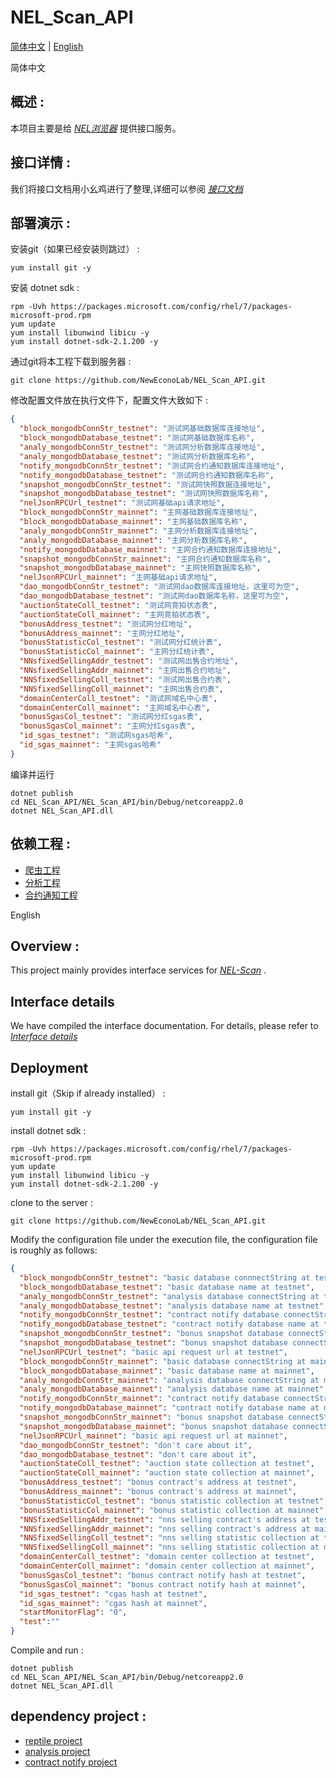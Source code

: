 # NEL_Scan_API
[简体中文](#zh) |    [English](#en) 

<a name="zh">简体中文</a>
## 概述 :
本项目主要是给 _[NEL浏览器](https://scan.nel.group/)_ 提供接口服务。

## 接口详情 :
我们将接口文档用小幺鸡进行了整理,详细可以参阅 _[接口文档](http://www.xiaoyaoji.cn/doc/2veptPpn9o)_

## 部署演示 :

安装git（如果已经安装则跳过） :
```
yum install git -y
```

安装 dotnet sdk :
```
rpm -Uvh https://packages.microsoft.com/config/rhel/7/packages-microsoft-prod.rpm
yum update
yum install libunwind libicu -y
yum install dotnet-sdk-2.1.200 -y
```

通过git将本工程下载到服务器 :
```
git clone https://github.com/NewEconoLab/NEL_Scan_API.git
```

修改配置文件放在执行文件下，配置文件大致如下 :
```json
{
  "block_mongodbConnStr_testnet": "测试网基础数据库连接地址",
  "block_mongodbDatabase_testnet": "测试网基础数据库名称", 
  "analy_mongodbConnStr_testnet": "测试网分析数据库连接地址",
  "analy_mongodbDatabase_testnet": "测试网分析数据库名称",
  "notify_mongodbConnStr_testnet": "测试网合约通知数据库连接地址",
  "notify_mongodbDatabase_testnet": "测试网合约通知数据库名称",
  "snapshot_mongodbConnStr_testnet": "测试网快照数据连接地址",
  "snapshot_mongodbDatabase_testnet": "测试网快照数据库名称",
  "nelJsonRPCUrl_testnet": "测试网基础api请求地址",
  "block_mongodbConnStr_mainnet": "主网基础数据库连接地址",
  "block_mongodbDatabase_mainnet": "主网基础数据库名称",
  "analy_mongodbConnStr_mainnet": "主网分析数据库连接地址",
  "analy_mongodbDatabase_mainnet": "主网分析数据库名称",
  "notify_mongodbDatabase_mainnet": "主网合约通知数据库连接地址",
  "snapshot_mongodbConnStr_mainnet": "主网合约通知数据库名称",
  "snapshot_mongodbDatabase_mainnet": "主网快照数据库名称",
  "nelJsonRPCUrl_mainnet": "主网基础api请求地址",
  "dao_mongodbConnStr_testnet": "测试网dao数据库连接地址，这里可为空",
  "dao_mongodbDatabase_testnet": "测试网dao数据库名称，这里可为空",
  "auctionStateColl_testnet": "测试网竞拍状态表",
  "auctionStateColl_mainnet": "主网竞拍状态表",
  "bonusAddress_testnet": "测试网分红地址",
  "bonusAddress_mainnet": "主网分红地址",
  "bonusStatisticCol_testnet": "测试网分红统计表",
  "bonusStatisticCol_mainnet": "主网分红统计表",
  "NNsfixedSellingAddr_testnet": "测试网出售合约地址",
  "NNsfixedSellingAddr_mainnet": "主网出售合约地址",
  "NNSfixedSellingColl_testnet": "测试网出售合约表",
  "NNSfixedSellingColl_mainnet": "主网出售合约表",
  "domainCenterColl_testnet": "测试网域名中心表",
  "domainCenterColl_mainnet": "主网域名中心表",
  "bonusSgasCol_testnet": "测试网分红sgas表",
  "bonusSgasCol_mainnet": "主网分红sgas表",
  "id_sgas_testnet": "测试网sgas哈希",
  "id_sgas_mainnet": "主网sgas哈希"
}
```


编译并运行
```
dotnet publish
cd NEL_Scan_API/NEL_Scan_API/bin/Debug/netcoreapp2.0
dotnet NEL_Scan_API.dll
```

## 依赖工程 :
- [爬虫工程](https://github.com/NewEconoLab/NeoBlock-Mongo-Storage)
- [分析工程](https://github.com/NewEconoLab/NeoBlockAnalysis)
- [合约通知工程](https://github.com/NewEconoLab/ContractNotifyCollector)

<a name="en">English</a>
## Overview :
This project mainly provides interface services for _[NEL-Scan](https://scan.nel.group/)_ .

## Interface details
We have compiled the interface documentation. For details, please refer to _[Interface details](http://www.xiaoyaoji.cn/doc/2veptPpn9o/edit)_

## Deployment

install git（Skip if already installed） :
```
yum install git -y
```

install dotnet sdk :
```
rpm -Uvh https://packages.microsoft.com/config/rhel/7/packages-microsoft-prod.rpm
yum update
yum install libunwind libicu -y
yum install dotnet-sdk-2.1.200 -y
```

clone to the server :
```
git clone https://github.com/NewEconoLab/NEL_Scan_API.git
```

Modify the configuration file under the execution file, the configuration file is roughly as follows:
```json
{
  "block_mongodbConnStr_testnet": "basic database connnectString at testnet",
  "block_mongodbDatabase_testnet": "basic database name at testnet",
  "analy_mongodbConnStr_testnet": "analysis database connectString at testnet",
  "analy_mongodbDatabase_testnet": "analysis database name at testnet",
  "notify_mongodbConnStr_testnet": "contract notify database connectString at testnet",
  "notify_mongodbDatabase_testnet": "contract notify database name at testnet",
  "snapshot_mongodbConnStr_testnet": "bonus snapshot database connectString at testnet",
  "snapshot_mongodbDatabase_testnet": "bonus snapshot database connectString at testnet",
  "nelJsonRPCUrl_testnet": "basic api request url at testnet",
  "block_mongodbConnStr_mainnet": "basic database connectString at mainnet",
  "block_mongodbDatabase_mainnet": "basic database name at mainnet",
  "analy_mongodbConnStr_mainnet": "analysis database connectString at mainnet",
  "analy_mongodbDatabase_mainnet": "analysis database name at mainnet",
  "notify_mongodbConnStr_mainnet": "contract notify database connectString at mainnet",
  "notify_mongodbDatabase_mainnet": "contract notify database name at mainnet",
  "snapshot_mongodbConnStr_mainnet": "bonus snapshot database connectString at mainnet",
  "snapshot_mongodbDatabase_mainnet": "bonus snapshot database connectString at mainnet",
  "nelJsonRPCUrl_mainnet": "basic api request url at mainnet",
  "dao_mongodbConnStr_testnet": "don't care about it",
  "dao_mongodbDatabase_testnet": "don't care about it",
  "auctionStateColl_testnet": "auction state collection at testnet",
  "auctionStateColl_mainnet": "auction state collection at mainnet",
  "bonusAddress_testnet": "bonus contract's address at testnet",
  "bonusAddress_mainnet": "bonus contract's address at mainnet",
  "bonusStatisticCol_testnet": "bonus statistic collection at testnet",
  "bonusStatisticCol_mainnet": "bonus statistic collection at mainnet",
  "NNSfixedSellingAddr_testnet": "nns selling contract's address at testnet",
  "NNSfixedSellingAddr_mainnet": "nns selling contract's address at mainnet",
  "NNSfixedSellingColl_testnet": "nns selling statistic collection at testnet",
  "NNSfixedSellingColl_mainnet": "nns selling statistic collection at mainnet",
  "domainCenterColl_testnet": "domain center collection at testnet",
  "domainCenterColl_mainnet": "domain center collection at mainnet",
  "bonusSgasCol_testnet": "bonus contract notify hash at testnet",
  "bonusSgasCol_mainnet": "bonus contract notify hash at mainnet",
  "id_sgas_testnet": "cgas hash at testnet",
  "id_sgas_mainnet": "cgas hash at mainnet",
  "startMonitorFlag": "0",
  "test":""
}
```

Compile and run :
```
dotnet publish
cd NEL_Scan_API/NEL_Scan_API/bin/Debug/netcoreapp2.0
dotnet NEL_Scan_API.dll
```

## dependency project :
- [reptile project](https://github.com/NewEconoLab/NeoBlock-Mongo-Storage)
- [analysis project](https://github.com/NewEconoLab/NeoBlockAnalysis)
- [contract notify project](https://github.com/NewEconoLab/ContractNotifyCollector)
